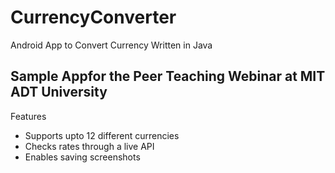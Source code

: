 # CurrencyConverter
 Android App to Convert Currency Written in Java


## Sample Appfor the Peer Teaching Webinar at MIT ADT University

Features
- Supports upto 12 different currencies
- Checks rates through a live API
- Enables saving screenshots
